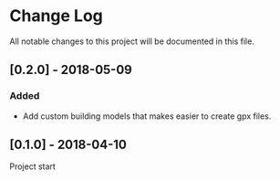 # Change Log
All notable changes to this project will be documented in this file.

## [0.2.0] - 2018-05-09
### Added
- Add custom building models that makes easier to create gpx files.


## [0.1.0] - 2018-04-10
Project start
